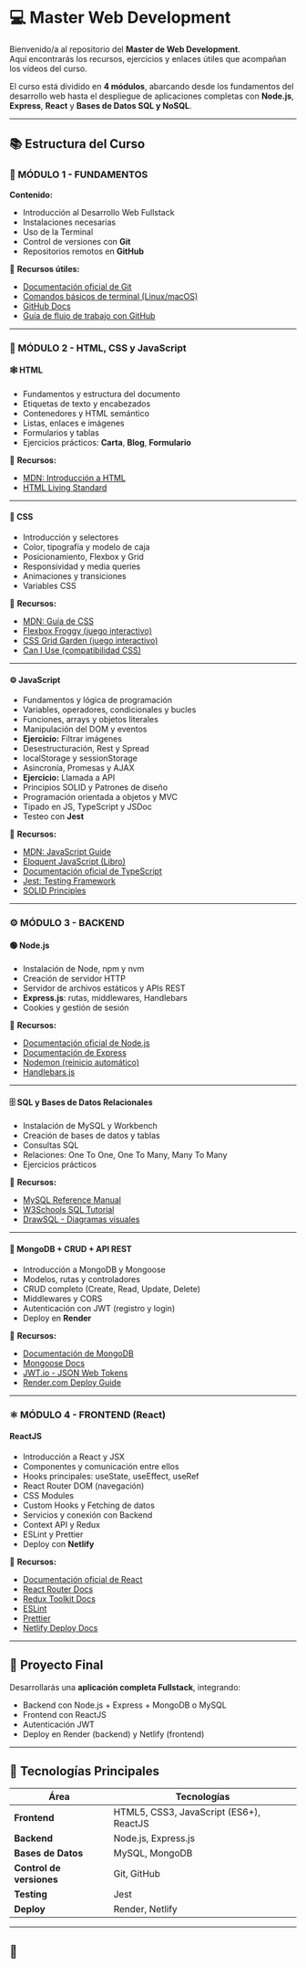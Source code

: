 # 💻 Master Web Development

Bienvenido/a al repositorio del **Master de Web Development**.  
Aquí encontrarás los recursos, ejercicios y enlaces útiles que acompañan los vídeos del curso.  

El curso está dividido en **4 módulos**, abarcando desde los fundamentos del desarrollo web hasta el despliegue de aplicaciones completas con **Node.js**, **Express**, **React** y **Bases de Datos SQL y NoSQL**.

---

## 📚 Estructura del Curso

### 🧩 MÓDULO 1 - FUNDAMENTOS

**Contenido:**
- Introducción al Desarrollo Web Fullstack  
- Instalaciones necesarias  
- Uso de la Terminal  
- Control de versiones con **Git**  
- Repositorios remotos en **GitHub**

📖 **Recursos útiles:**
- [Documentación oficial de Git](https://git-scm.com/doc)  
- [Comandos básicos de terminal (Linux/macOS)](https://www.hostinger.es/tutoriales/comandos-de-linux)  
- [GitHub Docs](https://docs.github.com/es)  
- [Guía de flujo de trabajo con GitHub](https://guides.github.com/introduction/flow/)

---

### 🎨 MÓDULO 2 - HTML, CSS y JavaScript

#### 🕸️ HTML
- Fundamentos y estructura del documento
- Etiquetas de texto y encabezados  
- Contenedores y HTML semántico  
- Listas, enlaces e imágenes  
- Formularios y tablas  
- Ejercicios prácticos: **Carta**, **Blog**, **Formulario**

📖 **Recursos:**
- [MDN: Introducción a HTML](https://developer.mozilla.org/es/docs/Learn/HTML/Introduction_to_HTML)  
- [HTML Living Standard](https://html.spec.whatwg.org/multipage/)

---

#### 💅 CSS
- Introducción y selectores  
- Color, tipografía y modelo de caja  
- Posicionamiento, Flexbox y Grid  
- Responsividad y media queries  
- Animaciones y transiciones  
- Variables CSS  

📖 **Recursos:**
- [MDN: Guía de CSS](https://developer.mozilla.org/es/docs/Web/CSS)  
- [Flexbox Froggy (juego interactivo)](https://flexboxfroggy.com/#es)  
- [CSS Grid Garden (juego interactivo)](https://cssgridgarden.com/#es)  
- [Can I Use (compatibilidad CSS)](https://caniuse.com/)

---

#### ⚙️ JavaScript
- Fundamentos y lógica de programación  
- Variables, operadores, condicionales y bucles  
- Funciones, arrays y objetos literales  
- Manipulación del DOM y eventos  
- **Ejercicio:** Filtrar imágenes  
- Desestructuración, Rest y Spread  
- localStorage y sessionStorage  
- Asincronía, Promesas y AJAX  
- **Ejercicio:** Llamada a API  
- Principios SOLID y Patrones de diseño  
- Programación orientada a objetos y MVC  
- Tipado en JS, TypeScript y JSDoc  
- Testeo con **Jest**

📖 **Recursos:**
- [MDN: JavaScript Guide](https://developer.mozilla.org/es/docs/Web/JavaScript/Guide)  
- [Eloquent JavaScript (Libro)](https://eloquentjavascript.net/)  
- [Documentación oficial de TypeScript](https://www.typescriptlang.org/docs/)  
- [Jest: Testing Framework](https://jestjs.io/es-ES/)  
- [SOLID Principles](https://www.freecodecamp.org/news/solid-principles-explained-in-plain-english/)

---

### ⚙️ MÓDULO 3 - BACKEND

#### 🟢 Node.js
- Instalación de Node, npm y nvm
- Creación de servidor HTTP  
- Servidor de archivos estáticos y APIs REST  
- **Express.js**: rutas, middlewares, Handlebars  
- Cookies y gestión de sesión  

📖 **Recursos:**
- [Documentación oficial de Node.js](https://nodejs.org/es/docs)  
- [Documentación de Express](https://expressjs.com/es/)  
- [Nodemon (reinicio automático)](https://www.npmjs.com/package/nodemon)  
- [Handlebars.js](https://handlebarsjs.com/)

---

#### 🗄️ SQL y Bases de Datos Relacionales
- Instalación de MySQL y Workbench  
- Creación de bases de datos y tablas  
- Consultas SQL  
- Relaciones: One To One, One To Many, Many To Many  
- Ejercicios prácticos

📖 **Recursos:**
- [MySQL Reference Manual](https://dev.mysql.com/doc/refman/8.0/en/)  
- [W3Schools SQL Tutorial](https://www.w3schools.com/sql/)  
- [DrawSQL - Diagramas visuales](https://drawsql.app/)

---

#### 🍃 MongoDB + CRUD + API REST
- Introducción a MongoDB y Mongoose  
- Modelos, rutas y controladores  
- CRUD completo (Create, Read, Update, Delete)  
- Middlewares y CORS  
- Autenticación con JWT (registro y login)  
- Deploy en **Render**

📖 **Recursos:**
- [Documentación de MongoDB](https://www.mongodb.com/docs/)  
- [Mongoose Docs](https://mongoosejs.com/docs/)  
- [JWT.io - JSON Web Tokens](https://jwt.io/)  
- [Render.com Deploy Guide](https://render.com/docs)

---

### ⚛️ MÓDULO 4 - FRONTEND (React)

#### ReactJS
- Introducción a React y JSX  
- Componentes y comunicación entre ellos  
- Hooks principales: useState, useEffect, useRef  
- React Router DOM (navegación)  
- CSS Modules  
- Custom Hooks y Fetching de datos  
- Servicios y conexión con Backend  
- Context API y Redux  
- ESLint y Prettier  
- Deploy con **Netlify**

📖 **Recursos:**
- [Documentación oficial de React](https://react.dev/)  
- [React Router Docs](https://reactrouter.com/en/main)  
- [Redux Toolkit Docs](https://redux-toolkit.js.org/)  
- [ESLint](https://eslint.org/docs/latest/)  
- [Prettier](https://prettier.io/docs/en/)  
- [Netlify Deploy Docs](https://docs.netlify.com/)

---

## 🧠 Proyecto Final

Desarrollarás una **aplicación completa Fullstack**, integrando:
- Backend con Node.js + Express + MongoDB o MySQL  
- Frontend con ReactJS  
- Autenticación JWT  
- Deploy en Render (backend) y Netlify (frontend)

---

## 🧰 Tecnologías Principales

| Área | Tecnologías |
|------|--------------|
| **Frontend** | HTML5, CSS3, JavaScript (ES6+), ReactJS |
| **Backend** | Node.js, Express.js |
| **Bases de Datos** | MySQL, MongoDB |
| **Control de versiones** | Git, GitHub |
| **Testing** | Jest |
| **Deploy** | Render, Netlify |

---

## 💖
